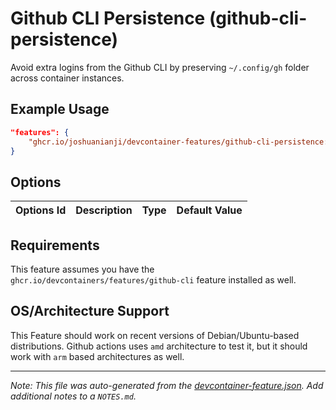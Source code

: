 
# Github CLI Persistence (github-cli-persistence)

Avoid extra logins from the Github CLI by preserving `~/.config/gh` folder across container instances.

## Example Usage

```json
"features": {
    "ghcr.io/joshuanianji/devcontainer-features/github-cli-persistence:0": {}
}
```

## Options

| Options Id | Description | Type | Default Value |
|-----|-----|-----|-----|


## Requirements

This feature assumes you have the `ghcr.io/devcontainers/features/github-cli` feature installed as well. 

## OS/Architecture Support

This Feature should work on recent versions of Debian/Ubuntu-based distributions. Github actions uses `amd` architecture to test it, but it should work with `arm` based architectures as well.


---

_Note: This file was auto-generated from the [devcontainer-feature.json](https://github.com/joshuanianji/devcontainer-features/blob/main/src/github-cli-persistence/devcontainer-feature.json).  Add additional notes to a `NOTES.md`._
